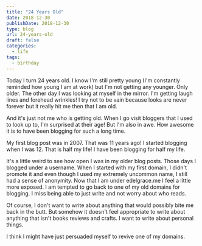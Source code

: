 ```yaml
---
title: "24 Years Old"
date: 2018-12-30
publishDate: 2018-12-30
type: blog
url: 24-years-old
draft: false
categories:
  - life
tags:
  - birthday
---
```


Today I turn 24 years old. I know I'm still pretty young (I'm constantly reminded how young I am at work) but I'm not getting any younger. Only older. The other day I was looking at myself in the mirror. I'm getting laugh lines and forehead wrinkles! I try not to be vain because looks are never forever but it really hit me then that I am old.

And it's just not me who is getting old. When I go visit bloggers that I used to look up to, I'm surprised at their age! But I'm also in awe. How awesome it is to have been blogging for such a long time.

My first blog post was in 2007. That was 11 years ago! I started blogging when I was 12. That is half my life! I have been blogging for half my life.

It's a little weird to see how open I was in my older blog posts. Those days I blogged under a username. When I started with my first domain, I didn't promote it and even though I used my extremely uncommon name, I still had a sense of anonymity. Now that I am under edelgrace.me I feel a little more exposed. I am tempted to go back to one of my old domains for blogging. I miss being able to just write and not worry about who reads.

Of course, I don't want to write about anything that would possibly bite me back in the butt. But somehow it doesn't feel appropriate to write about anything that isn't books reviews and crafts. I want to write about personal things.

I think I might have just persuaded myself to revive one of my domains.